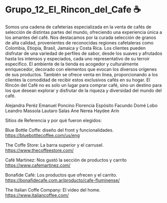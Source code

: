 # Grupo_12_El_Rincon_del_Cafe ☕️

Somos una cadena de cafeterías especializada en la venta de cafés de selección de distintas partes del mundo, ofreciendo una experiencia única a los amantes del café. 
Nos destacamos por la curada selección de granos de alta calidad, provenientes de reconocidas regiones cafetaleras como Colombia, Etiopía, Brasil, Jamaica y Costa Rica. 
Los clientes pueden disfrutar de una variedad de perfiles de sabor, desde los suaves y afrutados hasta los intensos y especiados, cada uno representativo de su terroir específico. 
El ambiente de la tienda es acogedor y culturalmente enriquecedor, decorado con elementos que evocan los diversos orígenes de sus productos. 
También se ofrece venta en línea, proporcionando a los clientes la comodidad de recibir estos exclusivos cafés en su hogar. 
El Rincón del Café no es solo un lugar para comprar café, sino un destino para los que desean explorar y disfrutar de la riqueza y diversidad del mundo del café.

Alejandra Peréz
Emanuel Poncino
Florencia Espósito
Facundo Domé Lobo
Leandro Massola
Lautaro Salas Ane
Nerea Haydee Arin


Sitios de Referencia y por qué fueron elegidos:

Blue Bottle Coffe: diseño del front y funcionalidades.
https://bluebottlecoffee.com/us/eng

The Coffe Store: La barra superior y el carrusel. 
https://www.thecoffeestore.com/

Café Martinez: Nos gustó la sección de productos y carrito
https://www.cafemartinez.com/

Bonafide Café: Los productos que ofrecen y el carrito. 
https://bonafidecafe.com.ar/producto/cafe-fluminense/

The Italian Coffe Company: El video del home. 
https://www.italiancoffee.com/


